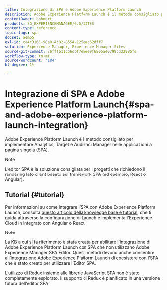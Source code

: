 ```yaml
---
title: Integrazione di SPA e Adobe Experience Platform Launch
description: Adobe Experience Platform Launch è il metodo consigliato per implementare Analytics, Target e Audienci Manager all’interno dell’SPA.
contentOwner: bohnert
products: SG_EXPERIENCEMANAGER/6.5/SITES
content-type: reference
topic-tags: spa
docset: aem65
exl-id: ca4c3161-90a8-4c02-8554-125eac62dff7
solution: Experience Manager, Experience Manager Sites
source-git-commit: 76fffb11c56dbf7ebee9f6805ae0799cd32985fe
workflow-type: tm+mt
source-wordcount: '184'
ht-degree: 1%

---
```


# Integrazione di SPA e Adobe Experience Platform Launch{#spa-and-adobe-experience-platform-launch-integration}

Adobe Experience Platform Launch è il metodo consigliato per implementare Analytics, Target e Audienci Manager nelle applicazioni a pagina singola (SPA).

>[!NOTE]
>
>L’editor SPA è la soluzione consigliata per i progetti che richiedono il rendering lato client basato sul framework SPA (ad esempio, React o Angular).

## Tutorial {#tutorial}

Per informazioni su come integrare l’SPA con Adobe Experience Platform Launch, consulta [questo articolo della knowledge base e tutorial](https://experienceleague.adobe.com/docs/experience-manager-learn/sites/spa-editor/spa-editor-framework-feature-video-use.html?lang=it), che ti guida attraverso la configurazione di Launch e implementa l’Experience Cloud in integrato con Angular o React.

>[!NOTE]
>
>La KB a cui si fa riferimento è stata creata per abilitare l&#39;integrazione di Adobe Experience Platform Launch con SPA che non utilizzano Adobe Experience Manager SPA Editor. Questi metodi devono anche consentire all’integrazione Adobe Experience Platform Launch di coesistere con l’SPA che è stato creato per utilizzare l’Editor SPA.
>
>L’utilizzo di Redux insieme alle librerie JavaScript SPA non è stato completamente esplorato. Il supporto di Redux è pianificato in una versione futura dell’editor SPA.
